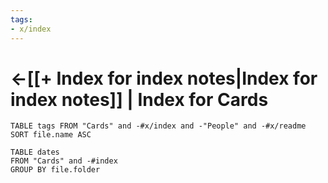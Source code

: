 ```yaml
---
tags:
- x/index
---
```


# <-[[+ Index for index notes|Index for index notes]] | Index for Cards

``` dataview
TABLE tags FROM "Cards" and -#x/index and -"People" and -#x/readme
SORT file.name ASC

```


```dataview
TABLE dates
FROM "Cards" and -#index
GROUP BY file.folder
```